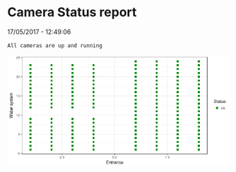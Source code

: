 Camera Status report
================
17/05/2017 - 12:49:06

    All cameras are up and running

![](camreport_files/figure-markdown_github/unnamed-chunk-2-1.png)

